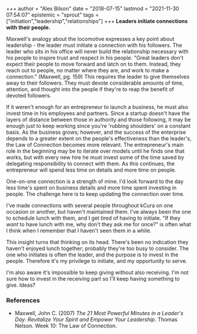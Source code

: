 +++
author = "Alex Bilson"
date = "2018-07-15"
lastmod = "2021-11-30 07:54:07"
epistemic = "sprout"
tags = ["initiation","leadership","relationships"]
+++
**Leaders initiate connections with their people.**

Maxwell's analogy about the locomotive expresses a key point about leadership - the leader must initiate a connection with his followers.  The leader who sits in his office will never build the relationship necessary with his people to inspire trust and respect in his people.  "Great leaders don't expect their people to move forward and latch on to them. Instead, they reach out to people, no matter where they are, and work to make a connection." (Maxwell, pg. 159)  This requires the leader to give themselves away to their followers.  They must devote considerable amounts of time, attention, and thought into the people if they're to reap the benefit of devoted followers.

If it weren't enough for an entrepreneur to launch a business, he must also invest time in his employees and partners.  Since a startup doesn't have the layers of distance between those in authority and those following, it may be enough just to keep working since you're 'rubbing shoulders' on a constant basis.  As the business grows; however, and the success of the enterprise depends to a greater extent on the people's effectiveness than the leader's, the Law of Connection becomes more relevant.  The entrepreneur's main role in the beginning may be to iterate over models until he finds one that works, but with every new hire he must invest some of the time saved by delegating responsibility to connect with them.  As this continues, the entrepreneur will spend less time on details and more time on people.

One-on-one connection is a strength of mine.  I'd look forward to the day less time's spent on business details and more time spent investing in people.  The challenge here is to keep updating the connection over time.

I've made connections with several people throughout kCura on one occasion or another, but haven't maintained them.  I've always been the one to schedule lunch with them, and I get tired of having to initiate.  "If they _want_ to have lunch with me, why don't they ask me for once?" is often what I think when I remember that I haven't seen them in a while.

This insight turns that thinking on its head.  There's been no indication they haven't enjoyed lunch together; probably they're too busy to consider.  The one who initiates is often the leader, and the purpose is to invest in the people.  Therefore it's my privilege to initiate, and my opportunity to serve.

I'm also aware it's impossible to keep giving without also receiving.  I'm not sure how to invest in the receiving part so I'll keep having something to give.  Ideas?

### References

- Maxwell, John C. (2007) _The 21 Most Powerful Minutes in a Leader's Day: Revitalize Your Spirit and Empower Your Leadership_. Thomas Nelson. Week 10: The Law of Connection.
